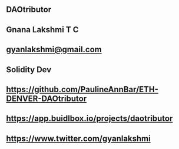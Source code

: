 ## DAOtributor

## Gnana Lakshmi T C
## gyanlakshmi@gmail.com
## Solidity Dev
## https://github.com/PaulineAnnBar/ETH-DENVER-DAOtributor

## https://app.buidlbox.io/projects/daotributor

## https://www.twitter.com/gyanlakshmi
